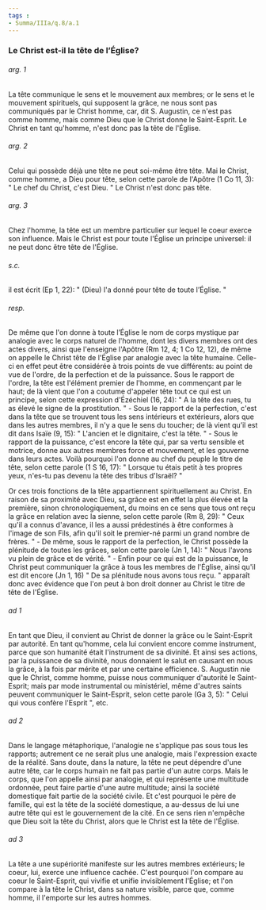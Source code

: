 ```yaml
---
tags : 
- Summa/IIIa/q.8/a.1
---
```


### Le Christ est-il la tête de l’Église?

###### arg. 1
La tête communique le sens et le mouvement aux membres; or le sens et le mouvement spirituels, qui supposent la grâce, ne nous sont pas communiqués par le Christ homme, car, dit S. Augustin, ce n'est pas comme homme, mais comme Dieu que le Christ donne le Saint-Esprit. Le Christ en tant qu'homme, n'est donc pas la tête de l'Église. 

###### arg. 2
Celui qui possède déjà une tête ne peut soi-même être tête. Mai le Christ, comme homme, a Dieu pour tête, selon cette parole de l'Apôtre (1 Co 11, 3): " Le chef du Christ, c'est Dieu. " Le Christ n'est donc pas tête. 

###### arg. 3
Chez l'homme, la tête est un membre particulier sur lequel le coeur exerce son influence. Mais le Christ est pour toute l'Église un principe universel: il ne peut donc être tête de l'Église. 

###### s.c.
il est écrit (Ep 1, 22): " (Dieu) l'a donné pour tête de toute l’Église. " 

###### resp.
De même que l'on donne à toute l’Église le nom de corps mystique par analogie avec le corps naturel de l'homme, dont les divers membres ont des actes divers, ainsi que l'enseigne l'Apôtre (Rm 12, 4; 1 Co 12, 12), de même on appelle le Christ tête de l'Église par analogie avec la tête humaine. Celle-ci en effet peut être considérée à trois points de vue différents: au point de vue de l'ordre, de la perfection et de la puissance. Sous le rapport de l'ordre, la tête est l'élément premier de l'homme, en commençant par le haut; de là vient que l'on a coutume d'appeler tête tout ce qui est un principe, selon cette expression d'Ézéchiel (16, 24): " A la tête des rues, tu as élevé le signe de la prostitution. " - Sous le rapport de la perfection, c'est dans la tête que se trouvent tous les sens intérieurs et extérieurs, alors que dans les autres membres, il n'y a que le sens du toucher; de là vient qu’il est dit dans Isaïe (9, 15): " L'ancien et le dignitaire, c'est la tête. " - Sous le rapport de la puissance, c'est encore la tête qui, par sa vertu sensible et motrice, donne aux autres membres force et mouvement, et les gouverne dans leurs actes. Voilà pourquoi l'on donne au chef du peuple le titre de tête, selon cette parole (1 S 16, 17): " Lorsque tu étais petit à tes propres yeux, n'es-tu pas devenu la tête des tribus d'Israël? " 

Or ces trois fonctions de la tête appartiennent spirituellement au Christ. En raison de sa proximité avec Dieu, sa grâce est en effet la plus élevée et la première, sinon chronologiquement, du moins en ce sens que tous ont reçu la grâce en relation avec la sienne, selon cette parole (Rm 8, 29): " Ceux qu'il a connus d'avance, il les a aussi prédestinés à être conformes à l'image de son Fils, afin qu'il soit le premier-né parmi un grand nombre de frères. " - De même, sous le rapport de la perfection, le Christ possède la plénitude de toutes les grâces, selon cette parole (Jn 1, 14): " Nous l'avons vu plein de grâce et de vérité. " - Enfin pour ce qui est de la puissance, le Christ peut communiquer la grâce à tous les membres de l'Église, ainsi qu'il est dit encore (Jn 1, 16) " De sa plénitude nous avons tous reçu. " apparaît donc avec évidence que l'on peut à bon droit donner au Christ le titre de tête de l'Église. 

###### ad 1
En tant que Dieu, il convient au Christ de donner la grâce ou le Saint-Esprit par autorité. En tant qu'homme, cela lui convient encore comme instrument, parce que son humanité était l'instrument de sa divinité. Et ainsi ses actions, par la puissance de sa divinité, nous donnaient le salut en causant en nous la grâce, à la fois par mérite et par une certaine efficience. S. Augustin nie que le Christ, comme homme, puisse nous communiquer d'autorité le Saint-Esprit; mais par mode instrumental ou ministériel, même d'autres saints peuvent communiquer le Saint-Esprit, selon cette parole (Ga 3, 5): " Celui qui vous confère l'Esprit ", etc. 

###### ad 2
Dans le langage métaphorique, l'analogie ne s'applique pas sous tous les rapports; autrement ce ne serait plus une analogie, mais l'expression exacte de la réalité. Sans doute, dans la nature, la tête ne peut dépendre d'une autre tête, car le corps humain ne fait pas partie d'un autre corps. Mais le corps, que l'on appelle ainsi par analogie, et qui représente une multitude ordonnée, peut faire partie d'une autre multitude; ainsi la société domestique fait partie de la société civile. Et c'est pourquoi le père de famille, qui est la tête de la société domestique, a au-dessus de lui une autre tête qui est le gouvernement de la cité. En ce sens rien n'empêche que Dieu soit la tête du Christ, alors que le Christ est la tête de l'Église. 

###### ad 3
La tête a une supériorité manifeste sur les autres membres extérieurs; le coeur, lui, exerce une influence cachée. C'est pourquoi l'on compare au coeur le Saint-Esprit, qui vivifie et unifie invisiblement l'Église; et l'on compare à la tête le Christ, dans sa nature visible, parce que, comme homme, il l'emporte sur les autres hommes. 

